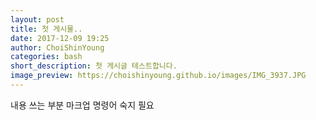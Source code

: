 ```yaml
---
layout: post
title: 첫 게시물..
date: 2017-12-09 19:25
author: ChoiShinYoung
categories: bash
short_description: 첫 게시글 테스트합니다.
image_preview: https://choishinyoung.github.io/images/IMG_3937.JPG
---
```

내용 쓰는 부분
마크업 명령어 숙지 필요

